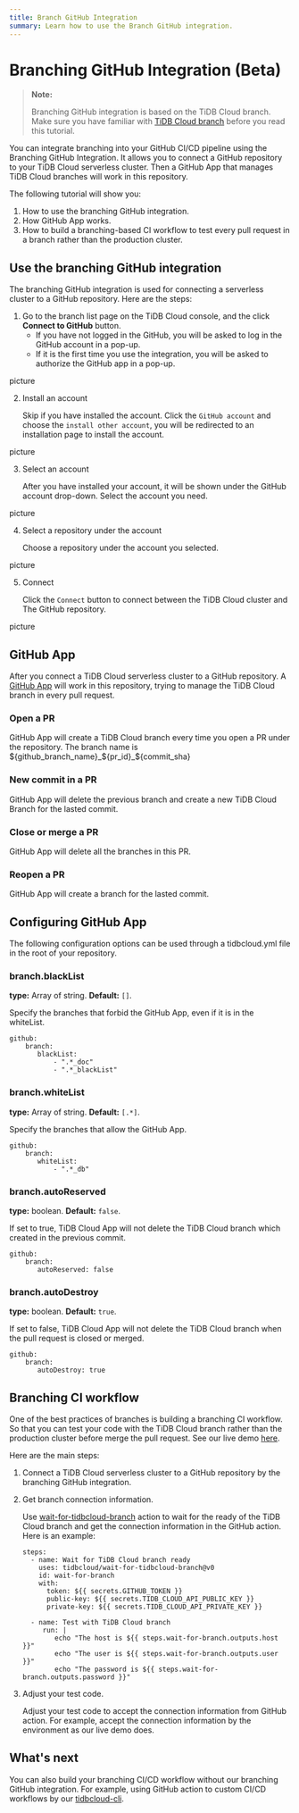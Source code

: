 ```yaml
---
title: Branch GitHub Integration
summary: Learn how to use the Branch GitHub integration.
---
```


# Branching GitHub Integration (Beta)

> **Note:**
>
> Branching GitHub integration is based on the TiDB Cloud branch. Make sure you have familiar with [TiDB Cloud branch](./branch-overview.md) before you read this tutorial.

You can integrate branching into your GitHub CI/CD pipeline using the Branching GitHub Integration. It allows you to connect a GitHub repository to your TiDB Cloud serverless cluster. Then a GitHub App that manages TiDB Cloud branches will work in this repository.

The following tutorial will show you:

1. How to use the branching GitHub integration.
2. How GitHub App works.
3. How to build a branching-based CI workflow to test every pull request in a branch rather than the production cluster.


## Use the branching GitHub integration

The branching GitHub integration is used for connecting a serverless cluster to a GitHub repository. Here are the steps:

1. Go to the branch list page on the TiDB Cloud console, and the click **Connect to GitHub** button.
    - If you have not logged in the GitHub, you will be asked to log in the GitHub account in a pop-up.
    - If it is the first time you use the integration, you will be asked to authorize the GitHub app in a pop-up.

picture

2. Install an account

   Skip if you have installed the account. Click the `GitHub account` and choose the `install other account`, you will be redirected to an installation page to install the account.

picture

3. Select an account

    After you have installed your account, it will be shown under the GitHub account drop-down. Select the account you need.

picture

4. Select a repository under the account

   Choose a repository under the account you selected.

picture

5. Connect

   Click the `Connect` button to connect between the TiDB Cloud cluster and The GitHub repository.

picture

## GitHub App

After you connect a TiDB Cloud serverless cluster to a GitHub repository. A [GitHub App](https://github.com/apps/tidb-cloud-branching) will work in this repository, trying to manage the TiDB Cloud branch in every pull request.

### Open a PR

GitHub App will create a TiDB Cloud branch every time you open a PR under the repository. The branch name is ${github_branch_name}_${pr_id}_${commit_sha}

### New commit in a PR

GitHub App will delete the previous branch and create a new TiDB Cloud Branch for the lasted commit.

### Close or merge a PR

GitHub App will delete all the branches in this PR.

### Reopen a PR

GitHub App will create a branch for the lasted commit.

## Configuring GitHub App

The following configuration options can be used through a tidbcloud.yml file in the root of your repository.

### branch.blackList

**type:** Array of string. **Default:** `[]`.

Specify the branches that forbid the GitHub App, even if it is in the whiteList.

```
github:
    branch:
       blackList:
           - ".*_doc"
           - ".*_blackList"
```

### branch.whiteList

**type:** Array of string. **Default:** `[.*]`.

Specify the branches that allow the GitHub App.

```
github:
    branch:
       whiteList: 
           - ".*_db"
```

### branch.autoReserved

**type:** boolean. **Default:** `false`.

If set to true, TiDB Cloud App will not delete the TiDB Cloud branch which created in the previous commit.

```
github:
    branch:
       autoReserved: false
```

### branch.autoDestroy

**type:** boolean. **Default:** `true`.

If set to false, TiDB Cloud App will not delete the TiDB Cloud branch when the pull request is closed or merged.

```
github:
    branch:
       autoDestroy: true
```

## Branching CI workflow

One of the best practices of branches is building a branching CI workflow. So that you can test your code with the TiDB Cloud branch rather than the production cluster before merge the pull request. See our live demo [here](https://github.com/shiyuhang0/tidbcloud-branch-gorm-example).

Here are the main steps:

1. Connect a TiDB Cloud serverless cluster to a GitHub repository by the branching GitHub integration.

2. Get branch connection information.

   Use [wait-for-tidbcloud-branch](https://github.com/tidbcloud/wait-for-tidbcloud-branch) action to wait for the ready of the TiDB Cloud branch and get the connection information in the GitHub action. Here is an example:
   
   ```
   steps:
     - name: Wait for TiDB Cloud branch ready
       uses: tidbcloud/wait-for-tidbcloud-branch@v0
       id: wait-for-branch
       with:
         token: ${{ secrets.GITHUB_TOKEN }}
         public-key: ${{ secrets.TIDB_CLOUD_API_PUBLIC_KEY }}
         private-key: ${{ secrets.TIDB_CLOUD_API_PRIVATE_KEY }}
   
     - name: Test with TiDB Cloud branch
        run: |
           echo "The host is ${{ steps.wait-for-branch.outputs.host }}"
           echo "The user is ${{ steps.wait-for-branch.outputs.user }}"
           echo "The password is ${{ steps.wait-for-branch.outputs.password }}"
   ```

3. Adjust your test code.

   Adjust your test code to accept the connection information from GitHub action. For example, accept the connection information by the environment as our live demo does.

   
## What's next

You can also build your branching CI/CD workflow without our branching GitHub integration. For example, using GitHub action to custom CI/CD workflows by our [tidbcloud-cli](https://github.com/tidbcloud/setup-tidbcloud-cli).

